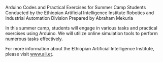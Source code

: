 Arduino Codes and Practical Exercises for Summer Camp Students
Conducted by the Ethiopian Artificial Intelligence Institute
Robotics and Industrial Automation Division
Prepared by Abraham Mekuria

In this summer camp, students will engage in various tasks and practical exercises using Arduino. We will utilize online simulation tools to perform numerous tasks effectively.

For more information about the Ethiopian Artificial Intelligence Institute, please visit www.aii.et.
